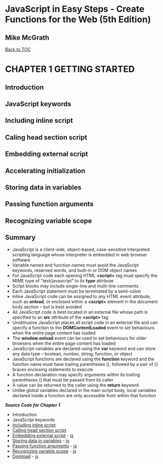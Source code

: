 # **JavaScript in Easy Steps - Create Functions for the Web (5th Edition)**
## Mike McGrath

<a href="THE BOOK ON JAVASCRIPT.md">Back to TOC</a>

# CHAPTER 1 GETTING STARTED
## Introduction
## JavaScript keywords
## Including inline script
## Caling head section script
## Embedding external script
## Accelerating initialization
## Storing data in variables
## Passing function arguments
## Recognizing variable scope
## Summary<br>
   * JavaScript is a client-side, object-based, case-sensitive interpreted scripting language whose
     interpreter is embedded in web browser software
   * Variable names and function names must avoid the JavaScript keywords, reserved words, and 
     built-in or DOM object names
   * For JavaScript code each opening HTML **&lt;script&gt;** tag must specify the MIME type of "text/javascript"
     to its __type__ attribute
   * Script blocks may include single-line and multi-line comments
   * Each JavaScript statement must be terminated by a semi-colon
   * Inline JavaScript code can be assigned to any HTML event attribute, such as __onload__, or enclosed 
     within a  **&lt;script&gt;** element in the document body section – but is best avoided
   * All JavaScript code is best located in an external file whose path is specified to an __src__ attribute
     of the  **&lt;script&gt;** tag
   * Unobtrusive JavaScript places all script code in an external file and can specify a function to the
     __DOMContentLoaded__ event to set behaviours when the entire page content has loaded
   * The __window.onload__ event can be used to set behaviours for older browsers when the entire page
     content has loaded
   * JavaScript variables are declared using the __var__ keyword and can store any data type – boolean,
     number, string, function, or object
   * JavaScript functions are declared using the __function__ keyword and the function name must have
     trailing parentheses (), followed by a pair of {} braces enclosing statements to execute
   * A function declaration may specify arguments within its trailing parentheses () that must be passed
     from its caller
   * A value can be returned to the caller using the __return__ keyword
   * Unlike global variables declared in the main script body, local variables declared inside a function
     are only accessible from within that function

***Source Code for Chapter 1***
<ul>
  <li>Introduction</li>
  <li>JavaScript keywords</li>
  <li><a href="src/1-Getting started/inline.html">Including inline script</a></li>
  <li><a href="src/1-Getting started/head.html">Calling head section script</a></li>
  <li><a href="src/1-Getting started/external.html">Embedding external script</a> -
	<a href="src/1-Getting started/external.js"> js</a></li>
  <li><a href="src/1-Getting started/variable.html">Storing data in variables</a> -
	<a href="src/1-Getting started/variable.js"> js</a></li>
  <li><a href="src/1-Getting started/argument.html">Passing function arguments</a> -
	<a href="src/1-Getting started/argument.js"> js</a></li>
  <li><a href="src/1-Getting started/scope.html">Recognizing variable scope</a> -
	<a href="src/1-Getting started/scope.js"> js</a></li>
  <li><a href="src/1-Getting started/domload.html">Domload</a> - 
	<a href="src/1-Getting started/domload.js"> js</a></li>
</ul>      	 
     
	 
	 
	 
	 


